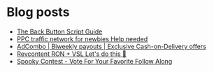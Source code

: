 # Blog posts
<!-- BLOG-POST-LIST:START -->
- [The Back Button Script Guide](https://afflift.com/f/threads/the-back-button-script-guide.8283/)
- [PPC traffic network for newbies  Help needed](https://afflift.com/f/threads/ppc-traffic-network-for-newbies-help-needed.9855/)
- [AdCombo | Biweekly payouts | Exclusive Cash-on-Delivery offers](https://afflift.com/f/threads/adcombo-biweekly-payouts-exclusive-cash-on-delivery-offers.3509/)
- [Revcontent RON + VSL Let&#39;s do this 🚀](https://afflift.com/f/threads/revcontent-ron-vsl-lets-do-this-%F0%9F%9A%80.9662/)
- [Spooky Contest - Vote For Your Favorite Follow Along](https://afflift.com/f/threads/spooky-contest-vote-for-your-favorite-follow-along.9831/)
<!-- BLOG-POST-LIST:END -->
